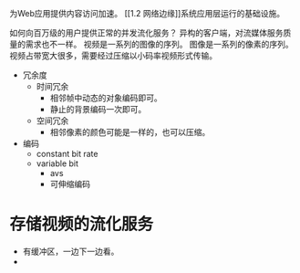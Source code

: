 为Web应用提供内容访问加速。
[[1.2 网络边缘]]系统应用层运行的基础设施。

如何向百万级的用户提供正常的并发流化服务？
异构的客户端，对流媒体服务质量的需求也不一样。
视频是一系列的图像的序列。
图像是一系列的像素的序列。
视频占带宽大很多，需要经过压缩以小码率视频形式传输。
- 冗余度
	- 时间冗余
		- 相邻帧中动态的对象编码即可。
		- 静止的背景编码一次即可。
	- 空间冗余
		- 相邻像素的颜色可能是一样的，也可以压缩。
- 编码
	- constant bit rate
	- variable bit
		- avs
		- 可伸缩编码
# 存储视频的流化服务
- 有缓冲区，一边下一边看。
- 
# 